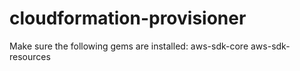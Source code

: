 # cloudformation-provisioner

Make sure the following gems are installed:
aws-sdk-core
aws-sdk-resources

